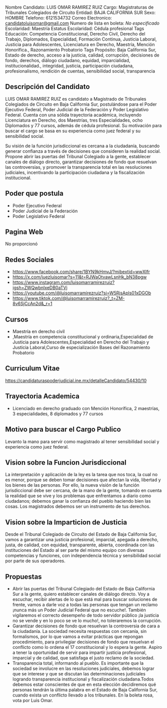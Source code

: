Nombre Candidato: LUIS OMAR RAMIREZ RUIZ
Cargo: Magistraturas de Tribunales Colegiados de Circuito
Entidad: BAJA CALIFORNIA SUR
Sexo: HOMBRE
Telefono: 6121534732
Correo Electronico: candidatoluisomar@gmail.com
Numero de lista en boleta: *No especificado*
Escolaridad: Maestría
Estatus Escolaridad: Cédula profesional
Tags Educación: Competencia Constitucional, Derecho Civil, Derecho del Trabajo, Diplomados, Especialidad, Formación Continua, Justicia Laboral, Justicia para Adolescentes, Licenciatura en Derecho, Maestría, Mención Honorífica., Razonamiento Probatorio
Tags Propósito: Baja California Sur, Estado de derecho, acceso a la justicia, calidad, corrupción, decisiones de fondo, derechos, diálogo ciudadano, equidad, imparcialidad, institucionalidad., integridad, justicia, participación ciudadana, profesionalismo, rendición de cuentas, sensibilidad social, transparencia


## Descripción del Candidato 

LUIS OMAR RAMIREZ RUIZ es candidato a Magistrado de Tribunales Colegiados de Circuito en Baja California Sur, postulándose para el Poder Ejecutivo Federal, Poder Judicial de la Federación y Poder Legislativo Federal. Cuenta con una sólida trayectoria académica, incluyendo Licenciatura en Derecho, dos Maestrías, tres Especialidades, ocho Diplomados y 77 cursos, además de cédula profesional. Su motivación para buscar el cargo se basa en su experiencia como juez federal y su sensibilidad social.

Su visión de la función jurisdiccional es cercana a la ciudadanía, buscando generar confianza a través de decisiones que consideren la realidad social. Propone abrir las puertas del Tribunal Colegiado a la gente, establecer canales de diálogo directo, garantizar decisiones de fondo que resuelvan las controversias, y promover la transparencia total en las resoluciones judiciales, incentivando la participación ciudadana y la fiscalización institucional.


## Poder que postula

- Poder Ejecutivo Federal
- Poder Judicial de la Federación
- Poder Legislativo Federal


## Pagina Web

No proporcionó


## Redes Sociales

- https://www.facebook.com/share/1BYN9kHmvJ/?mibextid=wwXIfr
- https://x.com/juezluisomar?s=11&t=RJWaOtvawLsnHk_bN38pgw
- https://www.instagram.com/luisomarramirezruiz?igsh=ZWQwbnIxeDB0aTVj
- https://youtube.com/@luisomarramirezruiz?si=W5RjsApls01xDGOb
- https://www.tiktok.com/@luisomarramirezruiz?_t=ZM-8v6SjCcAn2d&_r=1


## Cursos

- Maestría en derecho civil
- ,Maestría en competencia constitucional y ordinaria,Especialidad de Justicia para Adolescentes,Especialidad en Derecho del Trabajo y Justicia Laboral,Curso de especialización Bases del Razonamiento Probatorio


## Curriculum Vitae

https://candidaturaspoderjudicial.ine.mx/detalleCandidato/54430/10


## Trayectoria Academica

- Licenciado en derecho graduado con Mención Honorífica, 2 maestrías, 3 especialidades, 8 diplomados y 77 cursos


## Motivo para buscar el Cargo Publico

Levanto la mano para servir como magistrado al tener sensibilidad social y experiencia como juez federal.


## Vision sobre la Funcion Jurisdiccional

La interpretación y aplicación de la ley es la tarea que nos toca, la cual no es menor, porque se deben tomar decisiones que afectan la vida, libertad y los bienes de las personas. Por ello, la nueva visión de la función jurisdiccional debe ser cercana, de la mano de la gente, tomando en cuenta la realidad que se vive y los problemas que enfrentamos a diario como ciudadanos; debemos ganar la confianza del pueblo haciendo bien las cosas. Los magistrados debemos ser un instrumento de tus derechos.


## Vision sobre la Imparticion de Justicia

Desde el Tribunal Colegiado de Circuito del Estado de Baja California Sur, vamos a garantizar una justicia profesional, imparcial, apegada a derecho, justa, de calidad, con equidad, transparente, abierta, coordinada con las instituciones del Estado al ser parte del mismo equipo con diversas competencias y funciones, con independencia técnica y sensibilidad social por parte de sus operadores.


## Propuestas

- Abrir las puertas del Tribunal Colegiado del Estado de Baja California Sur a la gente, quiero establecer canales de diálogo directo. Voy a escuchar, recibir alertas de lo que está mal para buscar soluciones de frente, vamos a darle voz a todas las personas que tengan un reclamo ¡nunca más un Poder Judicial Federal que no escuche!. También vigilaremos el correcto desempeño de todo servidor público ¡la justicia no se vende y en lo poco se ve lo mucho!, no toleraremos la corrupción.
- Garantizar decisiones de fondo que resuelvan la controversia de cara a la ciudadanía. La sociedad necesita respuestas con cercanía, sin formalismos, por lo que vamos a evitar prácticas que repongan procedimiento, para privilegiar decisiones de fondo que resuelvan el conflicto como lo ordena el 17 constitucional y lo espera la gente. Aspiro a tener la oportunidad de servir para impartir justicia profesional, imparcial y de calidad, que satisfaga el justo reclamo de la sociedad.
- Transparencia total, informando al pueblo. Es importante que la sociedad se involucre en las resoluciones judiciales, debemos lograr que se interese y que se discutan las determinaciones judiciales logrando transparencia institucional y fiscalización ciudadana.Todos debemos estar conscientes de que en esta elección decidiremos qué personas tendrán la última palabra en el Estado de Baja California Sur, cuando exista un conflicto llevado a los tribunales. En la boleta rosa, vota por Luis Omar.

